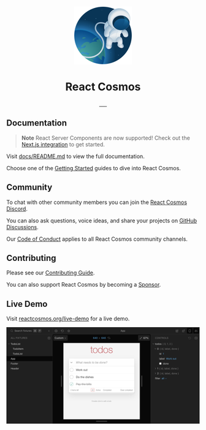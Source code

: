<p align="center">
  <a href="https://reactcosmos.org"><img alt="Cosmos" width="150" height="150" src="cosmos.png"></a>
  <h1 align="center">React Cosmos</h1>
</p>

<p align="center">
  <a aria-label="npm version" href="https://www.npmjs.com/package/react-cosmos">
    <img src="https://img.shields.io/npm/v/react-cosmos/next.svg?style=flat" alt="" />
  </a>
  <a aria-label="CI Status" href="https://github.com/react-cosmos/react-cosmos/actions/workflows/test.yml">
    <img src="https://github.com/react-cosmos/react-cosmos/actions/workflows/test.yml/badge.svg" alt="" />
  </a>
  <a aria-label="Codecov" href="https://app.codecov.io/gh/react-cosmos/react-cosmos">
    <img src="https://img.shields.io/codecov/c/github/react-cosmos/react-cosmos" alt="" />
  </a>
  <a aria-label="Twitter" href="https://twitter.com/ReactCosmos">
    <img src="https://img.shields.io/badge/twitter-follow-%2300acee" alt="" />
  </a>
  <a aria-label="Discord" href="https://discord.gg/3X95VgfnW5">
    <img src="https://img.shields.io/discord/620737684859781150?color=%236D74EF&label=discord" alt="" />
  </a>
  <a aria-label="PRs Welcome" href="https://github.com/react-cosmos/react-cosmos/blob/main/CONTRIBUTING.md#how-to-contribute">
    <img src="https://img.shields.io/badge/PRs-welcome-brightgreen.svg" alt="" />
  </a>
</p>

## Documentation

> **Note** React Server Components are now supported! Check out the [Next.js integration](docs/getting-started/next.md) to get started.

Visit [docs/README.md](docs/README.md) to view the full documentation.

Choose one of the [Getting Started](docs/README.md#getting-started) guides to dive into React Cosmos.

## Community

To chat with other community members you can join the [React Cosmos Discord](https://discord.gg/3X95VgfnW5).

You can also ask questions, voice ideas, and share your projects on [GitHub Discussions](https://github.com/react-cosmos/react-cosmos/discussions).

Our [Code of Conduct](CODE_OF_CONDUCT.md) applies to all React Cosmos community channels.

## Contributing

Please see our [Contributing Guide](CONTRIBUTING.md).

You can also support React Cosmos by becoming a [Sponsor](https://github.com/users/skidding/sponsorship).

## Live Demo

Visit [reactcosmos.org/live-demo](https://reactcosmos.org/live-demo/) for a live demo.

[![React Cosmos](website/static/screenshot.png)](https://reactcosmos.org/live-demo/)
